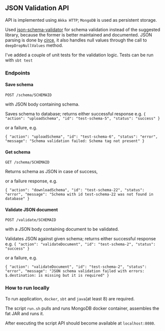 ## JSON Validation API

API is implemented using `Akka HTTP`; `MongoDB` is used as persistent storage.

Used [json-schema-validator](https://github.com/networknt/json-schema-validator) for schema validation instead of the suggested library, 
because the former is better maintained and documented.
JSON parsing is done by [circe](https://circe.github.io/circe/), it also handles null values through the call to `deepDropNullValues` method.

I've added a couple of unit tests for the validation logic.
Tests can be run with `sbt test`

### Endpoints

#### Save schema

`POST /schema/SCHEMAID`

with JSON body containing schema.

Saves schema to database; returns either successful response
e.g. 
`{
"action": "uploadSchema",
"id": "test-schema-5",
"status": "success"
}`

or a failure, e.g.

`{
"action": "uploadSchema",
"id": "test-schema-6",
"status": "error",
"message": "Schema validation failed: Schema tag not present"
}`


#### Get schema

`GET /schema/SCHEMAID`

Returns schema as JSON in case of success, 

or a failure response, e.g.

`{
"action": "downloadSchema",
"id": "test-schema-22",
"status": "error",
"message": "Schema with id test-schema-22 was not found in database"
}`

#### Validate JSON document

`POST /validate/SCHEMAID`

with a JSON body containing document to be validated.

Validates JSON against given schema; returns either successful response
e.g.
`{
"action": "validateDocument",
"id": "test-schema-2",
"status": "success"
}`

or a failure, e.g.

`{
"action": "validateDocument",
"id": "test-schema-2",
"status": "error",
"message": "JSON schema validation failed with errors: $.destination: is missing but it is required"
}`

### How to run locally
To run application, `docker`, `sbt` and `java`(at least 8) are required.

The script `run.sh` pulls and runs MongoDB docker container, assembles the fat JAR and runs it.

After executing the script API should become available at `localhost:8080`.
